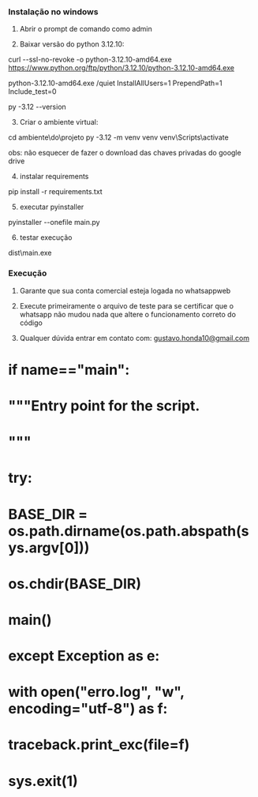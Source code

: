 ### Instalação no windows

1. Abrir o prompt de comando como admin

2. Baixar versão do python 3.12.10:

curl --ssl-no-revoke -o python-3.12.10-amd64.exe https://www.python.org/ftp/python/3.12.10/python-3.12.10-amd64.exe


python-3.12.10-amd64.exe /quiet InstallAllUsers=1 PrependPath=1 Include_test=0

py -3.12 --version

3. Criar o ambiente virtual:

cd ambiente\do\projeto
py -3.12 -m venv venv
venv\Scripts\activate

obs: não esquecer de fazer o download das chaves privadas do google drive

4. instalar requirements

pip install -r requirements.txt

5. executar pyinstaller 

pyinstaller --onefile main.py

6. testar execução

dist\main.exe

### Execução

1. Garante que sua conta comercial esteja logada no whatsappweb 

2. Execute primeiramente o arquivo de teste para se certificar que 
o whatsapp não mudou nada que altere o funcionamento correto do código

3. Qualquer dúvida entrar em contato com: gustavo.honda10@gmail.com


# if __name__=="__main__":
#     """Entry point for the script.
#     """
#     try:
#         BASE_DIR = os.path.dirname(os.path.abspath(sys.argv[0]))
#         os.chdir(BASE_DIR)

#         main()
#     except Exception as e:
#         with open("erro.log", "w", encoding="utf-8") as f:
#             traceback.print_exc(file=f)
#         sys.exit(1)
